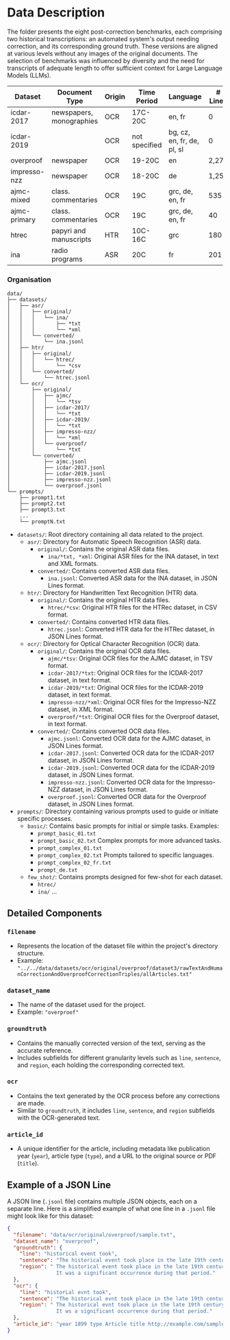 # Data Description

The folder presents the eight post-correction benchmarks, each comprising two historical transcriptions: an automated system's output needing correction, and its corresponding ground truth. These versions are aligned at various levels without any images of the original documents. The selection of benchmarks was influenced by diversity and the need for transcripts of adequate length to offer sufficient context for Large Language Models (LLMs).

| Dataset       | Document Type            | Origin | Time Period | Language               | # Lines | # Sentences | # Regions |
|---------------|--------------------------|--------|-------------|------------------------|---------|-------------|-----------|
| icdar-2017    | newspapers, monographies | OCR    | 17C-20C     | en, fr                 | 0       | 461         | 28        |
| icdar-2019    |                          | OCR    | not specified | bg, cz, en, fr, de, pl, sl | 0   | 404         | 41        |
| overproof     | newspaper                | OCR    | 19-20C      | en                     | 2,278   | 399         | 41        |
| impresso-nzz  | newspaper                | OCR    | 18-20C      | de                     | 1,256   | 577         | 203       |
| ajmc-mixed    | class. commentaries      | OCR    | 19C         | grc, de, en, fr        | 535     | 379         | 33        |
| ajmc-primary  | class. commentaries      | OCR    | 19C         | grc, de, en, fr        | 40      | 27          | 9         |
| htrec         | papyri and manuscripts   | HTR    | 10C-16C     | grc                    | 180     | 8           | 8         |
| ina           | radio programs           | ASR    | 20C         | fr                     | 201     | 290         | 6         |

### Organisation

````
data/
├── datasets/
│   ├── asr/
│   │   ├── original/
│   │   │   └── ina/
│   │   │       ├── *txt
│   │   │       └── *xml
│   │   └── converted/
│   │       └── ina.jsonl
│   ├── htr/
│   │   ├── original/
│   │   │   └── htrec/
│   │   │       └── *csv
│   │   └── converted/
│   │       └── htrec.jsonl
│   └── ocr/
│       ├── original/
│       │   ├── ajmc/
│       │   │   └── *tsv
│       │   ├── icdar-2017/
│       │   │   └── *txt
│       │   ├── icdar-2019/
│       │   │   └── *txt
│       │   ├── impresso-nzz/
│       │   │   └── *xml
│       │   └── overproof/
│       │       └── *txt
│       └── converted/
│           ├── ajmc.jsonl
│           ├── icdar-2017.jsonl
│           ├── icdar-2019.jsonl
│           ├── impresso-nzz.jsonl
│           └── overproof.jsonl
└── prompts/
    ├── prompt1.txt
    ├── prompt2.txt
    ├── prompt3.txt
    ...
    └── promptN.txt
````

- `datasets/`: Root directory containing all data related to the project.
  - `asr/`: Directory for Automatic Speech Recognition (ASR) data.
    - `original/`: Contains the original ASR data files.
      - `ina/*txt, *xml`: Original ASR files for the INA dataset, in text and XML formats.
    - `converted/`: Contains converted ASR data files.
      - `ina.jsonl`: Converted ASR data for the INA dataset, in JSON Lines format.
  - `htr/`: Directory for Handwritten Text Recognition (HTR) data.
    - `original/`: Contains the original HTR data files.
      - `htrec/*csv`: Original HTR files for the HTRec dataset, in CSV format.
    - `converted/`: Contains converted HTR data files.
      - `htrec.jsonl`: Converted HTR data for the HTRec dataset, in JSON Lines format.
  - `ocr/`: Directory for Optical Character Recognition (OCR) data.
    - `original/`: Contains the original OCR data files.
      - `ajmc/*tsv`: Original OCR files for the AJMC dataset, in TSV format.
      - `icdar-2017/*txt`: Original OCR files for the ICDAR-2017 dataset, in text format.
      - `icdar-2019/*txt`: Original OCR files for the ICDAR-2019 dataset, in text format.
      - `impresso-nzz/*xml`: Original OCR files for the Impresso-NZZ dataset, in XML format.
      - `overproof/*txt`: Original OCR files for the Overproof dataset, in text format.
    - `converted/`: Contains converted OCR data files.
      - `ajmc.jsonl`: Converted OCR data for the AJMC dataset, in JSON Lines format.
      - `icdar-2017.jsonl`: Converted OCR data for the ICDAR-2017 dataset, in JSON Lines format.
      - `icdar-2019.jsonl`: Converted OCR data for the ICDAR-2019 dataset, in JSON Lines format.
      - `impresso-nzz.jsonl`: Converted OCR data for the Impresso-NZZ dataset, in JSON Lines format.
      - `overproof.jsonl`: Converted OCR data for the Overproof dataset, in JSON Lines format.
- `prompts/`: Directory containing various prompts used to guide or initiate specific processes.
  - `basic/`: Contains basic prompts for initial or simple tasks. Examples:
    - `prompt_basic_01.txt`
    - `prompt_basic_02.txt`
    Complex prompts for more advanced tasks.
    - `prompt_complex_01.txt`
    - `prompt_complex_02.txt`
    Prompts tailored to specific languages.
    - `prompt_complex_02_fr.txt`
    - `prompt_de.txt`
  - `few_shot/`: Contains prompts designed for few-shot for each dataset.
    - `htrec/`
    - `ina/`
  ...

## Detailed Components

### `filename`

- Represents the location of the dataset file within the project's directory structure.
- Example: `"../../data/datasets/ocr/original/overproof/dataset3/rawTextAndHumanCorrectionAndOverproofCorrectionTriples/allArticles.txt"`

### `dataset_name`

- The name of the dataset used for the project.
- Example: `"overproof"`

### `groundtruth`

- Contains the manually corrected version of the text, serving as the accurate reference.
- Includes subfields for different granularity levels such as `line`, `sentence`, and `region`, each holding the corresponding corrected text.

### `ocr`

- Contains the text generated by the OCR process before any corrections are made.
- Similar to `groundtruth`, it includes `line`, `sentence`, and `region` subfields with the OCR-generated text.

### `article_id`

- A unique identifier for the article, including metadata like publication year (`year`), article type (`type`), and a URL to the original source or PDF (`title`).

## Example of a JSON Line

A JSON line (`.jsonl` file) contains multiple JSON objects, each on a separate line. Here is a simplified example of what one line in a `.jsonl` file might look like for this dataset:

```json
{
  "filename": "data/ocr/original/overproof/sample.txt",
  "dataset_name": "overproof",
  "groundtruth": {
    "line": "historical event took",
    "sentence": "The historical event took place in the late 19th century.",
    "region": " The historical event took place in the late 19th century. 
                It was a significant occurrence during that period."
  },
  "ocr": {
    "line": "historLal evnt took",
    "sentence": "The historical evnt took place in the late 19th century.",
    "region": " The historical evnt took place in the late 19th century. 
                It ws a significant occurrence during that period."
  },
  "article_id": "year 1899 type Article title http://example.com/sample.pdf"
}
